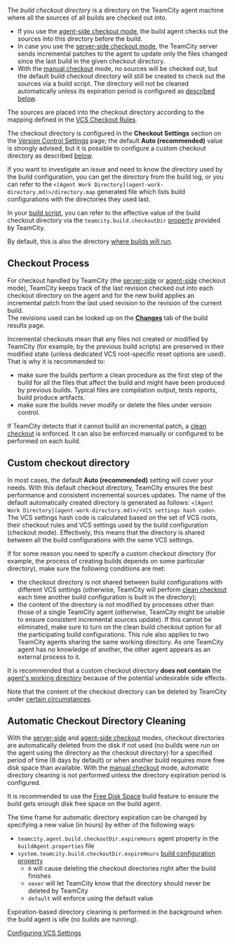[//]: # (title: Build Checkout Directory)
[//]: # (auxiliary-id: Build Checkout Directory)

The _build checkout directory_ is a directory on the TeamCity agent machine where all the sources of all builds are checked out into.
* If you use the [agent-side checkout mode](vcs-checkout-mode.md#agent-checkout), the build agent checks out the sources into this directory before the build.
* In case you use the [server-side checkout mode](vcs-checkout-mode.md#server-checkout), the TeamCity server sends incremental patches to the agent to update only the files changed since the last build in the given checkout directory.
* With the [manual checkout](vcs-checkout-mode.md#do-not-checkout-files-automatically) mode, no sources will be checked out, but the default build checkout directory will still be created to check out the sources via a build script. The directory will not be cleaned automatically unless its expiration period is configured as [described below](#Automatic+Checkout+Directory+Cleaning).

The sources are placed into the checkout directory according to the mapping defined in the [VCS Checkout Rules](vcs-checkout-rules.md).

The checkout directory is configured in the __Checkout Settings__ section on the [Version Control Settings](configuring-vcs-triggers.md) page; the default __Auto (recommended)__ value is strongly advised, but it is possible to configure a custom checkout directory as described [below](#Custom+checkout+directory).

If you want to investigate an issue and need to know the directory used by the build configuration, you can get the directory from the build log, or you can refer to the `<[Agent Work Directory](agent-work-directory.md)>/directory.map` generated file which lists build configurations with the directories they used last.

In your [build script](build-script-interaction-with-teamcity.md), you can refer to the effective value of the build checkout directory via the `teamcity.build.checkoutDir` [property](configuring-build-parameters.md) provided by TeamCity.

By default, this is also the directory [where builds will run](build-working-directory.md).

## Checkout Process

For checkout handled by TeamCity (the [server-side](vcs-checkout-mode.md#server-checkout) or [agent-side](vcs-checkout-mode.md#agent-checkout) checkout mode), TeamCity keeps track of the last revision checked out into each checkout directory on the agent and for the new build applies an incremental patch from the last used revision to the revision of the current build.   
The revisions used can be looked up on the __[Changes](working-with-build-results.md#Changes)__ tab of the build results page.

Incremental checkouts mean that any files not created or modified by TeamCity (for example, by the previous build scripts) are preserved in their modified state (unless dedicated VCS root-specific reset options are used).   
That is why it is recommended to:
* make sure the builds perform a clean procedure as the first step of the build for all the files that affect the build and might have been produced by previous builds. Typical files are compilation output, tests reports, build produce artifacts.
* make sure the builds never modify or delete the files under version control.

If TeamCity detects that it cannot build an incremental patch, a [clean checkout](clean-checkout.md) is enforced. It can also be enforced manually or configured to be performed on each build.

<anchor name="BuildCheckoutDirectory-Customcheckoutdirectory"/>

## Custom checkout directory

In most cases, the default __Auto (recommended)__ setting will cover your needs. With this default checkout directory, TeamCity ensures the best performance and consistent incremental sources updates. The name of the default automatically created directory is generated as follows: `<[Agent Work Directory](agent-work-directory.md)>/<VCS settings hash code>`. The VCS settings hash code is calculated based on the set of VCS roots, their checkout rules and VCS settings used by the build configuration (checkout mode). Effectively, this means that the directory is shared between all the build configurations with the same VCS settings.

If for some reason you need to specify a custom checkout directory (for example, the process of creating builds depends on some particular directory), make sure the following conditions are met:
* the checkout directory is not shared between build configurations with different VCS settings (otherwise, TeamCity will perform [clean checkout](clean-checkout.md) each time another build configuration is built in the directory);
* the content of the directory is not modified by processes other than those of a single TeamCity agent (otherwise, TeamCity might be unable to ensure consistent incremental sources update). If this cannot be eliminated, make sure to turn on the clean build checkout option for all the participating build configurations. This rule also applies to two TeamCity agents sharing the same working directory. As one TeamCity agent has no knowledge of another, the other agent appears as an external process to it.

<warning>

It is recommended that a custom checkout directory __does not contain__ the [agent's working directory](build-working-directory.md) because of the potential undesirable side effects.
</warning>

Note that the content of the checkout directory can be deleted by TeamCity under [certain circumstances](clean-checkout.md#Automatic+Clean+Checkout).

## Automatic Checkout Directory Cleaning

With the [server-side](vcs-checkout-mode.md#server-checkout) and [agent-side checkout](vcs-checkout-mode.md#agent-checkout) modes, checkout directories are automatically deleted from the disk if not used (no builds were run on the agent using the directory as the checkout directory) for a specified period of time (8 days by default) or when another build requires more free disk space than available. With the [manual checkout](vcs-checkout-mode.md#do-not-checkout-files-automatically) mode, automatic directory cleaning is not performed unless the directory expiration period is configured.

It is recommended to use the [Free Disk Space](free-disk-space.md) build feature to ensure the build gets enough disk free space on the build agent.

[//]: # (Internal note. Do not delete. "Build Checkout Directoryd30e211.txt")

The time frame for automatic directory expiration can be changed by specifying a new value (in hours) by either of the following ways:
* `teamcity.agent.build.checkoutDir.expireHours` agent property in the `buildAgent.properties` file
* `system.teamcity.build.checkoutDir.expireHours` [build configuration property](configuring-build-parameters.md)   
   * `0` will cause deleting the checkout directories right after the build finishes
   * `never` will let TeamCity know that the directory should never be deleted by TeamCity 
   * `default` will enforce using the default value

Expiration-based directory cleaning is performed in the background when the build agent is idle (no builds are running).

 <seealso>
        <category ref="admin-guide">
            <a href="configuring-vcs-settings.md">Configuring VCS Settings</a>
        </category>
</seealso>